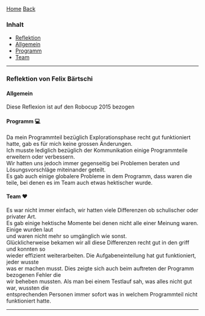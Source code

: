 [Home](home) [Back](Reflektionen)  

### Inhalt ###
- <a href="#r">Reflektion</a>
 - <a href="#a">Allgemein</a>
 - <a href="#p">Programm</a>
 - <a href="#p">Team</a>


----------

### <a name="r">Reflektion von Felix Bärtschi</a> ###

#### <a name="a">Allgemein </a> ####

Diese Reflexion ist auf den Robocup 2015 bezogen

#### <a name="p">Programm :computer: </a> ####

Da mein Programmteil bezüglich Explorationsphase recht gut funktioniert hatte, gab es für mich keine grossen Änderungen.  
Ich musste lediglich bezüglich der Kommunikation einige Programmteile erweitern oder verbessern.  
Wir hatten uns jedoch immer gegenseitig bei Problemen beraten und Lösungsvorschläge miteinander geteilt.  
Es gab auch einige globalere Probleme in dem Programm, dass waren die teile, bei denen es im Team auch etwas hektischer wurde.  
 
 

#### <a name="t">Team :hearts: </a> ####

Es war nicht immer einfach, wir hatten viele Differenzen ob schulischer oder privater Art.  
Es gab einige hektische Momente bei denen nicht alle einer Meinung waren. Einige wurden laut  
und waren nicht mehr so umgänglich wie sonst.    
Glücklicherweise bekamen wir all diese Differenzen recht gut in den griff und konnten so  
wieder effizient weiterarbeiten. Die Aufgabeneinteilung hat gut funktioniert, jeder wusste  
was er machen musst. Dies zeigte sich auch beim auftreten der Programm bezogenen Fehler die  
wir beheben mussten. Als man bei einem Testlauf sah, was alles nicht gut war, wussten die  
entsprechenden Personen immer sofort was in welchem Programmteil nicht funktioniert hatte.    
 


----------